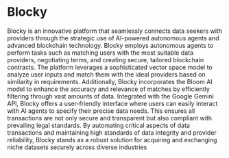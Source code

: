 # Blocky
Blocky is an innovative platform that seamlessly connects data seekers with providers through the strategic use of AI-powered autonomous agents and advanced blockchain technology. Blocky employs autonomous agents to perform tasks such as matching users with the most suitable data providers, negotiating terms, and creating secure, tailored blockchain contracts. The platform leverages a sophisticated vector space model to analyze user inputs and match them with the ideal providers based on similarity in requirements. Additionally, Blocky incorporates the Bloom AI model to enhance the accuracy and relevance of matches by efficiently filtering through vast amounts of data. Integrated with the Google Gemini API, Blocky offers a user-friendly interface where users can easily interact with AI agents to specify their precise data needs. This ensures all transactions are not only secure and transparent but also compliant with prevailing legal standards. By automating critical aspects of data transactions and maintaining high standards of data integrity and provider reliability, Blocky stands as a robust solution for acquiring and exchanging niche datasets securely across diverse industries

